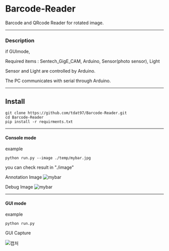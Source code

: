 # Barcode-Reader
Barcode and QRcode Reader for rotated image.

---

### Description

if GUImode,

Required items : Sentech_GigE_CAM, Arduino, Sensor(photo sensor), Light

Sensor and Light are controlled by Arduino.

The PC communicates with serial through Arduino.

---

## Install

```
git clone https://github.com/tdat97/Barcode-Reader.git
cd Barcode-Reader
pip install -r requirments.txt
```

---

#### Console mode

example
```
python run.py --image ./temp/mybar.jpg
```
you can check result in "./image"

Annotation Image
![mybar](https://user-images.githubusercontent.com/48349693/192415204-297df3a3-6eec-4fcc-ac6f-155b03da7001.jpg)

Debug Image
![mybar](https://user-images.githubusercontent.com/48349693/192415276-c309650a-2fb0-4dc4-8691-352faee03bd2.jpg)

---

#### GUI mode

example
```
python run.py
```

GUI Capture

![캡처](https://user-images.githubusercontent.com/48349693/192426808-006d0ad8-9e16-45ad-ac76-46fb8857eee1.PNG)

